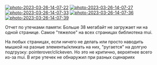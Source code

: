 <a href="https://ibb.co/tpTPCLZ"><img src="https://i.ibb.co/tpTPCLZ/photo-2023-03-26-14-07-22.jpg" alt="photo-2023-03-26-14-07-22" border="0"></a>
<a href="https://ibb.co/M8SzFPM"><img src="https://i.ibb.co/M8SzFPM/photo-2023-03-26-14-07-27.jpg" alt="photo-2023-03-26-14-07-27" border="0"></a>
<a href="https://ibb.co/zVvSHSs"><img src="https://i.ibb.co/zVvSHSs/photo-2023-03-26-14-07-33.jpg" alt="photo-2023-03-26-14-07-33" border="0"></a>
<a href="https://ibb.co/V3Y0BR5"><img src="https://i.ibb.co/V3Y0BR5/photo-2023-03-26-14-07-36.jpg" alt="photo-2023-03-26-14-07-36" border="0"></a>
<a href="https://ibb.co/nj1q2SV"><img src="https://i.ibb.co/nj1q2SV/photo-2023-03-26-14-07-39.jpg" alt="photo-2023-03-26-14-07-39" border="0"></a>

Отчет по утечками памяти:
Больше 38 мегабайт не загружает ни на одной странице. Самое "тяжелое" на всех страницах библиотека mui.

На любых страницах, если ничего не делать или просто наводить мышкой на разные элементы/кликать на них, "ругается" на долгую подгрузку: pointerover/clickeven. Но это не критично, вероятнее всего из-за mui.
В игре утечек не обнаружил при разных сценариях
